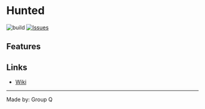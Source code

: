# Hunted
![build](https://img.shields.io/github/workflow/status/lderkzen/SOPROJ11Q/Laravel/dev)
[![Issues](https://img.shields.io/github/issues/lderkzen/SOPROJ11Q)](https://github.com/lderkzen/SOPROJ11Q/issues)

## Features


## Links
- [Wiki](https://github.com/lderkzen/SOPROJ11Q/wiki)


---
Made by: Group Q
